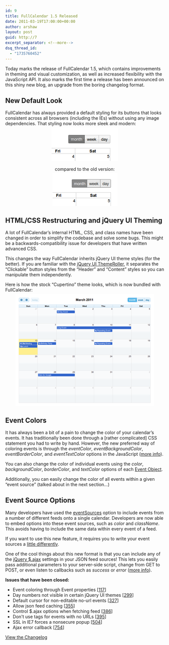 ```yaml
---
id: 9
title: FullCalendar 1.5 Released
date: 2011-03-19T17:00:00+00:00
author: arshaw
layout: post
guid: http://7
excerpt_separator: <!--more-->
dsq_thread_id:
  - "1735760452"
---
```

<div style="margin: 1em 0; text-align: left;">
  Today marks the release of FullCalendar 1.5, which contains improvements in theming and visual customization, as well as increased flexibility with the JavaScript API. It also marks the first time a release has been announced on this shiny new blog, an upgrade from the boring changelog format.<!--more-->
</div>

<div>
  <!--BLOG_SUMMARY_END-->
</div>

<h2 style="text-align: left;">
  New Default Look
</h2>

<div style="margin: 1em 0; text-align: left;">
  FullCalendar has always provided a default styling for its buttons that looks consistent across all browsers (including the IEs) without using any image dependencies. That styling now looks more sleek and modern:
</div>

<div>
  <div style="text-align: center;">
    <div style="display: block; font-size: 90%; margin-top: -10px; margin-bottom: 10px;">
      <img class="alignnone size-full wp-image-29" alt="after" src="/assets/images/blog/2011/03/after.png" width="210" height="106" />
    </div>
  </div>
</div>

<div style="margin: 1em 0; text-align: center;">
  compared to the old version:
</div>

<div>
  <div style="text-align: center;">
    <div style="display: block; font-size: 90%; margin-top: -10px; margin-bottom: 10px;">
      <img class="alignnone size-full wp-image-30" alt="before" src="/assets/images/blog/2011/03/before.png" width="205" height="104" />
    </div>
  </div>
</div>

<h2 style="text-align: left;">
  HTML/CSS Restructuring and jQuery UI Theming
</h2>

<div style="margin: 1em 0; text-align: left;">
  A lot of FullCalendar&#8217;s internal HTML, CSS, and class names have been changed in order to simplify the codebase and solve some bugs. This might be a backwards-compatibility issue for developers that have written advanced CSS.
</div>

<div style="margin: 1em 0; text-align: left;">
  This changes the way FullCalendar inherits jQuery UI theme styles (for the better). If you are familiar with the <a title="" href="http://jqueryui.com/themeroller/" target="_blank">jQuery UI ThemeRoller</a>, it separates the &#8220;Clickable&#8221; button styles from the &#8220;Header&#8221; and &#8220;Content&#8221; styles so you can manipulate them independently.
</div>

<div style="margin: 1em 0; text-align: left;">
  <p>
    Here is how the stock &#8220;Cupertino&#8221; theme looks, which is now bundled with FullCalendar:
  </p>
</div>

<div>
  <div style="text-align: center;">
    <div style="display: block; font-size: 90%; margin-top: -10px; margin-bottom: 10px;">
      <img class="alignnone size-full wp-image-31" alt="8854370" src="/assets/images/blog/2011/03/8854370.png" width="438" height="354" 
	   sizes="(max-width: 438px) 100vw, 438px" />
    </div>
  </div>
</div>

<h2 style="text-align: left;">
  Event Colors
</h2>

<div style="margin: 1em 0; text-align: left;">
  It has always been a bit of a pain to change the color of your calendar&#8217;s events. It has traditionally been done through a [rather complicated] CSS statement you had to write by hand. However, the new preferred way of coloring events is through the <em>eventColor</em>, <em>eventBackgroundColor</em>, <em>eventBorderColor</em>, and <em>eventTextColor</em> options in the JavaScript (<a title="" href="http://arshaw.com/fullcalendar/docs/event_rendering/Colors/">more info</a>).
</div>

<div style="margin: 1em 0; text-align: left;">
  You can also change the color of individual events using the <em>color</em>, <em>backgroundColor</em>, <em>borderColor</em>, and <em>textColor</em> options of each <a title="" href="http://arshaw.com/fullcalendar/docs/event_data/Event_Object/">Event Object</a>.
</div>

<div style="margin: 1em 0; text-align: left;">
  Additionally, you can easily change the color of all events within a given &#8220;event source&#8221; (talked about in the next section&#8230;)
</div>

<h2 style="text-align: left;">
  Event Source Options
</h2>

<div style="margin: 1em 0; text-align: left;">
  Many developers have used the <a title="" href="http://arshaw.com/fullcalendar/docs/event_data/eventSources/">eventSources</a> option to include events from a number of different feeds onto a single calendar. Developers are now able to embed options into these event sources, such as <em>color</em> and <em>className</em>. This avoids having to include the same data within every event of a feed.
</div>

<div style="margin: 1em 0; text-align: left;">
  If you want to use this new feature, it requires you to write your event sources a <a href="http://arshaw.com/fullcalendar/docs/event_data/Event_Source_Object/">little differently</a>.
</div>

<div style="margin: 1em 0; text-align: left;">
  One of the cool things about this new format is that you can include any of the <a title="" href="http://api.jquery.com/jQuery.ajax/" target="_blank">jQuery $.ajax</a> settings in your JSON feed sources! This lets you easily pass additional parameters to your server-side script, change from GET to POST, or even listen to callbacks such as <em>success</em> or <em>error</em> (<a href="http://arshaw.com/fullcalendar/docs/event_data/events_json_feed/">more info</a>).
</div>

<div style="margin: 1em 0; text-align: left;">
  <strong>Issues that have been closed:</strong></p> 
  
  <ul>
    <li>
      Event coloring through Event properties [<a title="" href="http://code.google.com/p/fullcalendar/issues/detail?id=117" target="_blank">117</a>]
    </li>
    <li>
      Day numbers not visible in certain jQuery UI themes [<a title="" href="http://code.google.com/p/fullcalendar/issues/detail?id=299" target="_blank">299</a>]
    </li>
    <li>
      Default cursor for non-editable no-url events [<a title="" href="http://code.google.com/p/fullcalendar/issues/detail?id=327" target="_blank">327</a>]
    </li>
    <li>
      Allow json feed caching [<a title="" href="http://code.google.com/p/fullcalendar/issues/detail?id=355" target="_blank">355</a>]
    </li>
    <li>
      Control $.ajax options when fetching feed [<a title="" href="http://code.google.com/p/fullcalendar/issues/detail?id=386" target="_blank">386</a>]
    </li>
    <li>
      Don't use  tags for events with no URLs [<a title="" href="http://code.google.com/p/fullcalendar/issues/detail?id=395" target="_blank">395</a>]
    </li>
    <li>
      SSL in IE7 forces a nonsecure popup [<a title="" href="http://code.google.com/p/fullcalendar/issues/detail?id=504" target="_blank">504</a>]
    </li>
    <li>
      Ajax error callback [<a title="" href="http://code.google.com/p/fullcalendar/issues/detail?id=754" target="_blank">754</a>]
    </li>
  </ul>
  
  <p>
    <a href="http://arshaw.com/js/fullcalendar-1.5/changelog.txt" target="_blank">View the Changelog</a>
  </p>
</div>